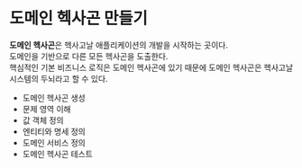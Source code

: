 # 도메인 헥사곤 만들기

**도메인 헥사곤**은 헥사고날 애플리케이션의 개발을 시작하는 곳이다.  
도메인을 기반으로 다른 모든 헥사곤을 도출한다.  
핵심적인 기본 비즈니스 로직은 도메인 헥사곤에 있기 때문에 도메인 헥사곤은 헥사고날 시스템의 두뇌라고 할 수 있다.  

- 도메인 헥사곤 생성
- 문제 영역 이해
- 값 객체 정의
- 엔티티와 명세 정의
- 도메인 서비스 정의
- 도메인 헥사곤 테스트